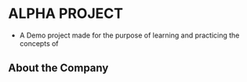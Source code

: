 # ALPHA PROJECT

- A Demo project made for the purpose of learning and practicing the concepts of

## About the Company
